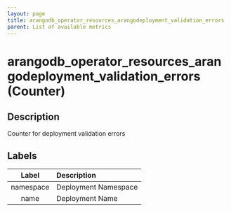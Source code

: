 ```yaml
---
layout: page
title: arangodb_operator_resources_arangodeployment_validation_errors
parent: List of available metrics
---
```


# arangodb_operator_resources_arangodeployment_validation_errors (Counter)

## Description

Counter for deployment validation errors

## Labels

|   Label   | Description          |
|:---------:|:---------------------|
| namespace | Deployment Namespace |
|   name    | Deployment Name      |
